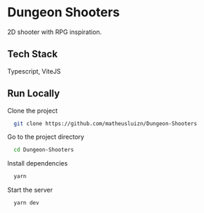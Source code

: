 
# Dungeon Shooters

2D shooter with RPG inspiration.


## Tech Stack

Typescript, ViteJS




## Run Locally

Clone the project

```bash
  git clone https://github.com/matheusluizn/Dungeon-Shooters
```

Go to the project directory

```bash
  cd Dungeon-Shooters
```

Install dependencies

```bash
  yarn
```

Start the server

```bash
  yarn dev
```

